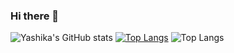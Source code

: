 ### Hi there 👋
![Yashika's GitHub stats](https://github-readme-stats.vercel.app/api?username=k-Yashika&show_icons=true&theme=radical)
[![Top Langs](https://github-readme-stats.vercel.app/api/top-langs/?username=k-Yashika)](https://github.com/anuraghazra/github-readme-stats)
![Top Langs](https://github-readme-stats.vercel.app/api/top-langs/?username=k-Yashika&layout=compact)
<!--
**k-Yashika/k-Yashika** is a ✨ _special_ ✨ repository because its `README.md` (this file) appears on your GitHub profile.

Here are some ideas to get you started:

- 🔭 I’m currently working on ...
- 🌱 I’m currently learning ...
- 👯 I’m looking to collaborate on ...
- 🤔 I’m looking for help with ...
- 💬 Ask me about ...
- 📫 How to reach me: ...
- 😄 Pronouns: ...
- ⚡ Fun fact: ...
-->

